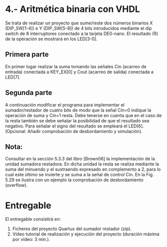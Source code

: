 # 4.- Aritmética binaria con VHDL

Se trata de realizar un proyecto que sume/reste dos números binarios X (DIP_SW[1-4]) e Y (DIP_SW[5-8]) de 4 bits introducidos mediante el dip switch de 8 interruptores conectado a la tarjeta DE0-nano. El resultado (R) de la operación se mostrará en los LED[3-0].

## Primera parte 

En primer lugar realizar la suma tomando las señales Cin (acarreo de entrada) conectada a KEY_EX[0] y Cout (acarreo de salida) conectada a LED[7].

## Segunda parte 

A continuación modificar el programa para implementar el sumador/restador de cuatro bits de modo que la señal Cin=0 indique la operación de suma y Cin=1 resta. Debe tenerse en cuenta que en el caso de la resta también se debe señalar la posibilidad de que el resultado sea negativo. Para señalar el signo del resultado se empleará el LED[6]. (Opcional: Añadir comprobación de desbordamiento y simulación).

## Nota: 
Consultar en la sección 5.3.3 del libro [Brown06] la implementación de la unidad sumadora restadora. En dicha unidad la resta se realiza mediante la suma del minuendo y el sustraendo expresado en complemento a 2, para lo cual este último se invierte y se suma a la señal de control Cin. En la Fig. 5.29 se ilustra con un ejemplo la comprobación de desbordamiento (overflow).

# Entregable
El entregable consistirá en:

1. Ficheros del proyecto Quartus del sumador restador (zip).
2. Vídeo tutorial de realización y ejecución del proyecto (duración máxima por vídeo: 3 min.).